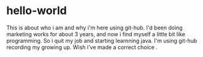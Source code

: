 # hello-world
This is about who i am and why i'm here using git-hub.
I'd been doing marketing works for about 3 years, and now i find myself a little bit like programming. So i quit my job and starting learnning java. I'm using git-hub recording my growing up. 
Wish i've made a correct choice .
